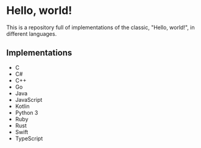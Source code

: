 # Hello, world!
This is a repository full of implementations of the classic, "Hello, world!", in different languages.

## Implementations
- C
- C#
- C++
- Go
- Java
- JavaScript
- Kotlin
- Python 3
- Ruby
- Rust
- Swift
- TypeScript
